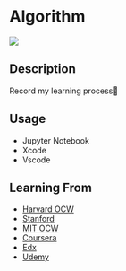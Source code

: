 # Algorithm
![](https://github.com/Halston1031/WEB-Programming/blob/main/Resources/Algorithm.jpg)
## Description
Record my learning process🧸
## Usage
- Jupyter Notebook
- Xcode
- Vscode
## Learning From
- <a href = "https://online-learning.harvard.edu"> Harvard OCW </a>
- <a href = "https://online.stanford.edu/free-courses"> Stanford </a>
- <a href = "https://ocw.mit.edu/index.htm"> MIT OCW </a>
- <a href = "https://www.coursera.org"> Coursera </a>
- <a href = "https://www.edx.org"> Edx </a>
- <a href = "https://www.udemy.com"> Udemy </a>

